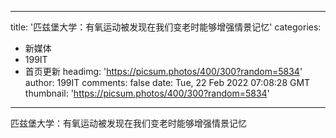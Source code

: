 
---
title: '匹兹堡大学：有氧运动被发现在我们变老时能够增强情景记忆'
categories: 
 - 新媒体
 - 199IT
 - 首页更新
headimg: 'https://picsum.photos/400/300?random=5834'
author: 199IT
comments: false
date: Tue, 22 Feb 2022 07:08:28 GMT
thumbnail: 'https://picsum.photos/400/300?random=5834'
---

<div>   
匹兹堡大学：有氧运动被发现在我们变老时能够增强情景记忆  
</div>
            